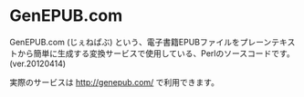 GenEPUB.com
===========

GenEPUB.com (じぇねぱぶ) という、電子書籍EPUBファイルをプレーンテキストから簡単に生成する変換サービスで使用している、Perlのソースコードです。(ver.20120414)

実際のサービスは http://genepub.com/ で利用できます。
